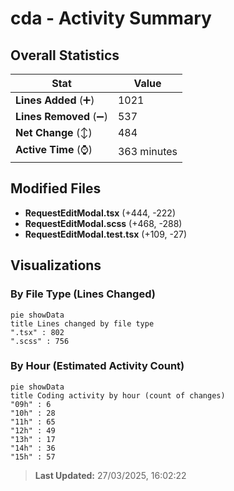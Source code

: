 # cda - Activity Summary 

## Overall Statistics

| Stat                   | Value                                                             |
| ---------------------- | ----------------------------------------------------------------- |
| **Lines Added** (➕)   | 1021                                          |
| **Lines Removed** (➖) | 537                                        |
| **Net Change** (↕)    | 484                |
| **Active Time** (⌚)   | 363 minutes |


## Modified Files
- **RequestEditModal.tsx** (+444, -222)
- **RequestEditModal.scss** (+468, -288)
- **RequestEditModal.test.tsx** (+109, -27)

## Visualizations

### By File Type (Lines Changed)

```mermaid
pie showData
title Lines changed by file type
".tsx" : 802
".scss" : 756
```

### By Hour (Estimated Activity Count)

```mermaid
pie showData
title Coding activity by hour (count of changes)
"09h" : 6
"10h" : 28
"11h" : 65
"12h" : 49
"13h" : 17
"14h" : 36
"15h" : 57
```


> **Last Updated:** 27/03/2025, 16:02:22